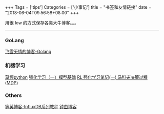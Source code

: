 +++
Tags = ['tips']
Categories = ['小事记']
title = "书签和友情链接"
date = "2018-06-04T09:56:58+08:00"
+++

用很 low 的方式保存各类大牛博客。。。

<!--more-->

******

### GoLang

[飞雪无情的博客-Golang](http://www.flysnow.org/categories/Golang/)

### 机器学习

[莫烦python](https://morvanzhou.github.io/)
[强化学习（一）模型基础](https://www.cnblogs.com/pinard/p/9385570.html)
[RL 强化学习笔记(一) 马科夫决策过程(MDP)](https://blog.csdn.net/Flywarrior/article/details/89049754)

### Others

[等英博客-InfluxDB系列教程](https://www.waitig.com/series/influxdb-series)
[钟由博客](https://blog.csdn.net/Flywarrior)
